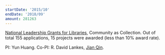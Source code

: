 ```yaml
---
startDate: '2015/10'
endDate: '2018/09'
amount: 281263
---
```

[National Leadership Grants for Libraries](http://www.imls.gov/assets/1/AssetManager/2015_Sparks_LB21_grant_announcement.pdf), Community as Collection. Out of total 155 applications, 15 projects were awarded (less than 10% award rate).

<!--divider-->

PI: Yun Huang. Co-PI: R. David Lankes, [Jian Qin](https://jianqin.metadataetc.org/).